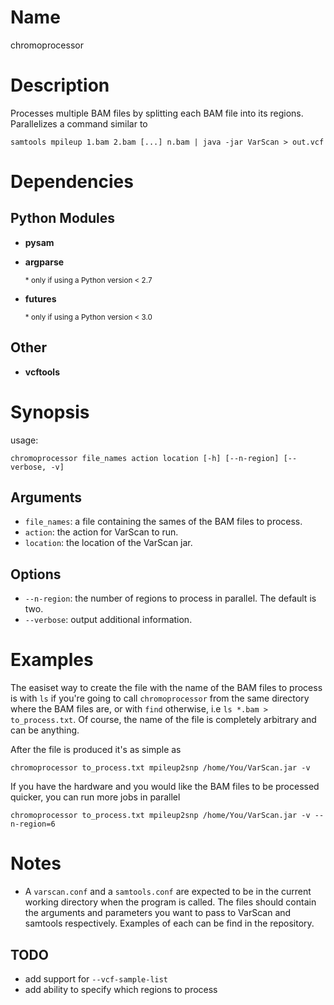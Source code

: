 # Name
chromoprocessor

# Description
Processes multiple BAM files by splitting each BAM file into its regions.
Parallelizes a command similar to

    samtools mpileup 1.bam 2.bam [...] n.bam | java -jar VarScan > out.vcf

# Dependencies
## Python Modules
* __pysam__
* __argparse__

    <sub> \* only if using a Python version &lt; 2.7 </sub>
* __futures__

    <sub> \* only if using a Python version &lt; 3.0 </sub>

## Other
* __vcftools__

# Synopsis
usage:

    chromoprocessor file_names action location [-h] [--n-region] [--verbose, -v]

## Arguments
* `file_names`: a file containing the sames of the BAM files to process.
* `action`: the action for VarScan to run.
* `location`: the location of the VarScan jar.

## Options
* `--n-region`: the number of regions to process in parallel. The default is
two.
* `--verbose`: output additional information.

# Examples
The easiset way to create the file with the name of the BAM files to process is
with `ls` if you're going to call `chromoprocessor` from the same directory where
the BAM files are, or with `find` otherwise, i.e `ls *.bam > to_process.txt`. Of
course, the name of the file is completely arbitrary and can be anything.

After the file is produced it's as simple as

    chromoprocessor to_process.txt mpileup2snp /home/You/VarScan.jar -v

If you have the hardware and you would like the BAM files to be processed
quicker, you can run more jobs in parallel

    chromoprocessor to_process.txt mpileup2snp /home/You/VarScan.jar -v --n-region=6

# Notes
* A `varscan.conf` and a `samtools.conf` are expected to be in the current
working directory when the program is called. The files should contain the
arguments and parameters you want to pass to VarScan and samtools respectively.
Examples of each can be find in the repository.

## TODO
* add support for `--vcf-sample-list`
* add ability to specify which regions to process
